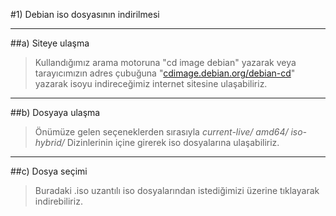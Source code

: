 #1) Debian iso dosyasının indirilmesi

---
##a) Siteye ulaşma
> Kullandığımız arama motoruna "cd image debian" yazarak veya tarayıcımızın 
adres çubuğuna "[cdimage.debian.org/debian-cd](http://cdimage.debian.org/debian-cd/)" 
yazarak isoyu indireceğimiz internet sitesine ulaşabiliriz.

---
##b) Dosyaya ulaşma
> Önümüze gelen seçeneklerden sırasıyla
*current-live/*
*amd64/*
*iso-hybrid/*
Dizinlerinin içine girerek iso dosyalarına ulaşabiliriz.

---
##c) Dosya seçimi

>Buradaki .iso uzantılı iso dosyalarından istediğimizi üzerine tıklayarak 
indirebiliriz.

